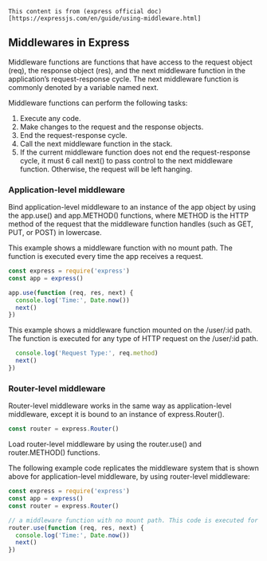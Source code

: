 `This content is from (express official doc)[https://expressjs.com/en/guide/using-middleware.html]`

## Middlewares in Express
Middleware functions are functions that have access to the request object (req), the response object (res), and the next middleware function in the application’s request-response cycle. The next middleware function is commonly denoted by a variable named next.

Middleware functions can perform the following tasks:

1. Execute any code.
2. Make changes to the request and the response objects.
3. End the request-response cycle.
4. Call the next middleware function in the stack.
5. If the current middleware function does not end the request-response cycle, it must 6 call next() to pass control to the next middleware function. Otherwise, the request will be left hanging.

### Application-level middleware
Bind application-level middleware to an instance of the app object by using the app.use() and app.METHOD() functions, where METHOD is the HTTP method of the request that the middleware function handles (such as GET, PUT, or POST) in lowercase.

This example shows a middleware function with no mount path. The function is executed every time the app receives a request.

``` javascript
const express = require('express')
const app = express()

app.use(function (req, res, next) {
  console.log('Time:', Date.now())
  next()
})
```
This example shows a middleware function mounted on the /user/:id path. The function is executed for any type of HTTP request on the /user/:id path.

``` javascript app.use('/user/:id', function (req, res, next) {
  console.log('Request Type:', req.method)
  next()
})
```
### Router-level middleware
Router-level middleware works in the same way as application-level middleware, except it is bound to an instance of express.Router().

``` javascript
const router = express.Router()
```
Load router-level middleware by using the router.use() and router.METHOD() functions.

The following example code replicates the middleware system that is shown above for application-level middleware, by using router-level middleware:

``` javascript
const express = require('express')
const app = express()
const router = express.Router()

// a middleware function with no mount path. This code is executed for every request to the router
router.use(function (req, res, next) {
  console.log('Time:', Date.now())
  next()
})
```

